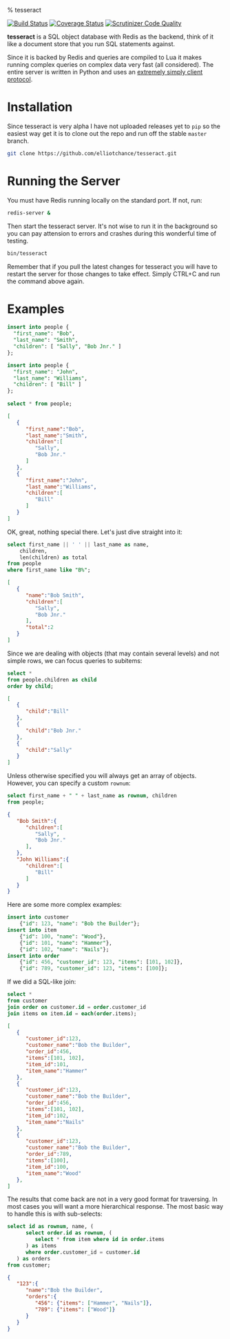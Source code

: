 % tesseract

[![Build Status](https://travis-ci.org/elliotchance/tesseract.svg?branch=master)](https://travis-ci.org/elliotchance/tesseract)
[![Coverage Status](https://coveralls.io/repos/elliotchance/tesseract/badge.svg?branch=master)](https://coveralls.io/r/elliotchance/tesseract?branch=master)
[![Scrutinizer Code Quality](https://scrutinizer-ci.com/g/elliotchance/tesseract/badges/quality-score.png?b=master)](https://scrutinizer-ci.com/g/elliotchance/tesseract/?branch=master)

**tesseract** is a SQL object database with Redis as the backend, think of it
like a document store that you run SQL statements against.

Since it is backed by Redis and queries are compiled to Lua it makes running
complex queries on complex data very fast (all considered). The entire server is
written in Python and uses an
[extremely simply client protocol](server-protocol.html).


Installation
============

Since tesseract is very alpha I have not uploaded releases yet to `pip` so the
easiest way get it is to clone out the repo and run off the stable `master`
branch.

```bash
git clone https://github.com/elliotchance/tesseract.git
```


Running the Server
==================

You must have Redis running locally on the standard port. If not, run:

```bash
redis-server &
```

Then start the tesseract server. It's not wise to run it in the background so
you can pay attension to errors and crashes during this wonderful time of
testing.

```bash
bin/tesseract
```

Remember that if you pull the latest changes for tesseract you will have to
restart the server for those changes to take effect. Simply CTRL+C and run the
command above again.


Examples
========

```sql
insert into people {
  "first_name": "Bob",
  "last_name": "Smith",
  "children": [ "Sally", "Bob Jnr." ]
};

insert into people {
  "first_name": "John",
  "last_name": "Williams",
  "children": [ "Bill" ]
};
         
select * from people;
```

```json
[
   {
      "first_name":"Bob",
      "last_name":"Smith",
      "children":[
         "Sally",
         "Bob Jnr."
      ]
   },
   {
      "first_name":"John",
      "last_name":"Williams",
      "children":[
         "Bill"
      ]
   }
]
```

OK, great, nothing special there. Let's just dive straight into it:

```sql
select first_name || ' ' || last_name as name,
    children,
    len(children) as total
from people
where first_name like "B%";
```

```json
[
   {
      "name":"Bob Smith",
      "children":[
         "Sally",
         "Bob Jnr."
      ],
      "total":2
   }
]
```

Since we are dealing with objects (that may contain several levels) and not
simple rows, we can focus queries to subitems:

```sql
select *
from people.children as child
order by child;
```

```json
[
   {
      "child":"Bill"
   },
   {
      "child":"Bob Jnr."
   },
   {
      "child":"Sally"
   }
]
```

Unless otherwise specified you will always get an array of objects. However, you
can specify a custom `rownum`:

```sql
select first_name + " " + last_name as rownum, children
from people;
```

```json
{
   "Bob Smith":{
      "children":[
         "Sally",
         "Bob Jnr."
      ],
   },
   "John Williams":{
      "children":[
         "Bill"
      ]
   }
}
```

Here are some more complex examples:

```sql
insert into customer
    {"id": 123, "name": "Bob the Builder"};
insert into item
    {"id": 100, "name": "Wood"},
    {"id": 101, "name": "Hammer"},
    {"id": 102, "name": "Nails"};
insert into order
    {"id": 456, "customer_id": 123, "items": [101, 102]},
    {"id": 789, "customer_id": 123, "items": [100]};
```

If we did a SQL-like join:

```sql
select *
from customer
join order on customer.id = order.customer_id
join items on item.id = each(order.items);
```

```json
[
   {
      "customer_id":123,
      "customer_name":"Bob the Builder",
      "order_id":456,
      "items":[101, 102],
      "item_id":101,
      "item_name":"Hammer"
   },
   {
      "customer_id":123,
      "customer_name":"Bob the Builder",
      "order_id":456,
      "items":[101, 102],
      "item_id":102,
      "item_name":"Nails"
   },
   {
      "customer_id":123,
      "customer_name":"Bob the Builder",
      "order_id":789,
      "items":[100],
      "item_id":100,
      "item_name":"Wood"
   },
]
```

The results that come back are not in a very good format for traversing. In most
cases you will want a more hierarchical response. The most basic way to handle
this is with sub-selects:

```sql
select id as rownum, name, (
      select order.id as rownum, (
         select * from item where id in order.items
      ) as items
      where order.customer_id = customer.id
   ) as orders
from customer;
```

```json
{
   "123":{
      "name":"Bob the Builder",
      "orders":{
         "456": {"items": ["Hammer", "Nails"]},
         "789": {"items": ["Wood"]}
      }
   }
}
```
